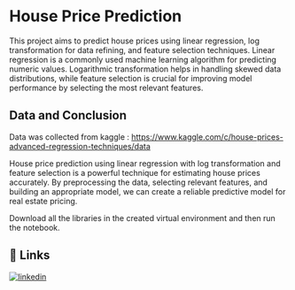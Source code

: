 
#  House Price Prediction

This project aims to predict house prices using linear regression, log transformation for data refining, and feature selection techniques. Linear regression is a commonly used machine learning algorithm for predicting numeric values. Logarithmic transformation helps in handling skewed data distributions, while feature selection is crucial for improving model performance by selecting the most relevant features.


## Data and Conclusion

Data was collected from kaggle : https://www.kaggle.com/c/house-prices-advanced-regression-techniques/data

House price prediction using linear regression with log transformation and feature selection is a powerful technique for estimating house prices accurately. By preprocessing the data, selecting relevant features, and building an appropriate model, we can create a reliable predictive model for real estate pricing.

Download all the libraries in the created virtual environment and then run the notebook.


## 🔗 Links

[![linkedin](https://img.shields.io/badge/linkedin-0A66C2?style=for-the-badge&logo=linkedin&logoColor=white)](https://www.linkedin.com/in/yash-sriwastav-00a867248)



